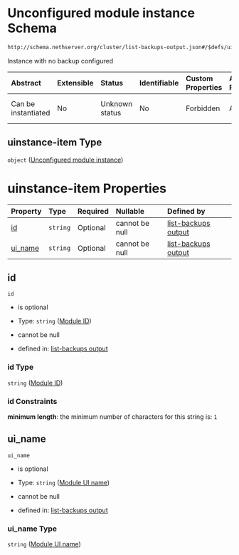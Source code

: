 # Unconfigured module instance Schema

```txt
http://schema.nethserver.org/cluster/list-backups-output.json#/$defs/uinstance-item
```

Instance with no backup configured

| Abstract            | Extensible | Status         | Identifiable | Custom Properties | Additional Properties | Access Restrictions | Defined In                                                                            |
| :------------------ | :--------- | :------------- | :----------- | :---------------- | :-------------------- | :------------------ | :------------------------------------------------------------------------------------ |
| Can be instantiated | No         | Unknown status | No           | Forbidden         | Allowed               | none                | [list-backups-output.json\*](cluster/list-backups-output.json "open original schema") |

## uinstance-item Type

`object` ([Unconfigured module instance](list-backups-output-defs-unconfigured-module-instance.md))

# uinstance-item Properties

| Property             | Type     | Required | Nullable       | Defined by                                                                                                                                                                                                         |
| :------------------- | :------- | :------- | :------------- | :----------------------------------------------------------------------------------------------------------------------------------------------------------------------------------------------------------------- |
| [id](#id)            | `string` | Optional | cannot be null | [list-backups output](list-backups-output-defs-unconfigured-module-instance-properties-module-id.md "http://schema.nethserver.org/cluster/list-backups-output.json#/$defs/uinstance-item/properties/id")           |
| [ui\_name](#ui_name) | `string` | Optional | cannot be null | [list-backups output](list-backups-output-defs-unconfigured-module-instance-properties-module-ui-name.md "http://schema.nethserver.org/cluster/list-backups-output.json#/$defs/uinstance-item/properties/ui_name") |

## id



`id`

*   is optional

*   Type: `string` ([Module ID](list-backups-output-defs-unconfigured-module-instance-properties-module-id.md))

*   cannot be null

*   defined in: [list-backups output](list-backups-output-defs-unconfigured-module-instance-properties-module-id.md "http://schema.nethserver.org/cluster/list-backups-output.json#/$defs/uinstance-item/properties/id")

### id Type

`string` ([Module ID](list-backups-output-defs-unconfigured-module-instance-properties-module-id.md))

### id Constraints

**minimum length**: the minimum number of characters for this string is: `1`

## ui\_name



`ui_name`

*   is optional

*   Type: `string` ([Module UI name](list-backups-output-defs-unconfigured-module-instance-properties-module-ui-name.md))

*   cannot be null

*   defined in: [list-backups output](list-backups-output-defs-unconfigured-module-instance-properties-module-ui-name.md "http://schema.nethserver.org/cluster/list-backups-output.json#/$defs/uinstance-item/properties/ui_name")

### ui\_name Type

`string` ([Module UI name](list-backups-output-defs-unconfigured-module-instance-properties-module-ui-name.md))

